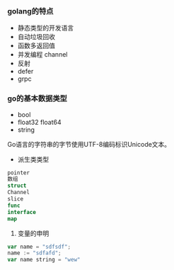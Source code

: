### golang的特点

- 静态类型的开发语言
- 自动垃圾回收
- 函数多返回值 
- 并发编程 channel
- 反射
- defer
- grpc

### go的基本数据类型

- bool
- float32 float64
- string

Go语言的字符串的字节使用UTF-8编码标识Unicode文本。

- 派生类类型

```go
pointer
数组
struct
Channel
slice
func
interface
map
```



1. 变量的申明

```js
var name = "sdfsdf";
name := "sdfafd";
var name string = "wew"
```

